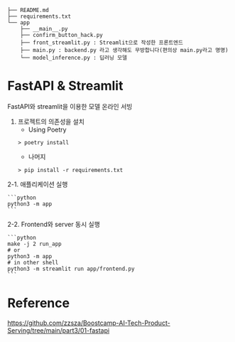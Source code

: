 
```
├── README.md
├── requirements.txt
└── app
    ├── __main__.py
    ├── confirm_button_hack.py
    ├── front_streamlit.py : Streamlit으로 작성한 프론트엔드
    ├── main.py : backend.py 라고 생각해도 무방합니다(편의상 main.py라고 명명)
    └── model_inference.py : 딥러닝 모델
```

# FastAPI & Streamlit
FastAPI와 streamlit을 이용한 모델 온라인 서빙

1. 프로젝트의 의존성을 설치
    - Using Poetry
    ```shell
    > poetry install
    ```
    - 나머지
    ```shell
    > pip install -r requirements.txt
    ```

2-1. 애플리케이션 실행

    ```python
    python3 -m app
    ```

2-2. Frontend와 server 동시 실행

    ```python
    make -j 2 run_app
    # or
    python3 -m app
    # in other shell
    python3 -m streamlit run app/frontend.py
    ```

# Reference
https://github.com/zzsza/Boostcamp-AI-Tech-Product-Serving/tree/main/part3/01-fastapi